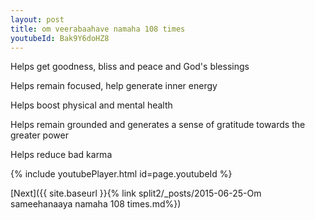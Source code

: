 ```yaml
---
layout: post
title: om veerabaahave namaha 108 times
youtubeId: Bak9Y6doHZ8
---
```

 
 
Helps get goodness, bliss and peace and God's blessings
 
Helps remain focused, help generate inner energy 
 
Helps boost physical and mental health 
 
Helps remain grounded and generates a sense of gratitude towards the greater power 
 
Helps reduce bad karma
 
 
 
 


{% include youtubePlayer.html id=page.youtubeId %}
 
[Next]({{ site.baseurl }}{% link  split2/_posts/2015-06-25-Om sameehanaaya namaha 108 times.md%})
 

